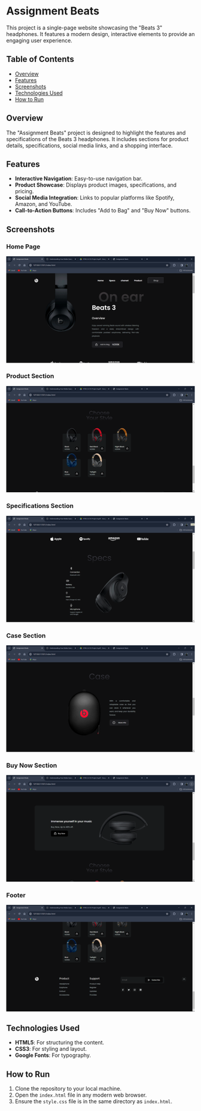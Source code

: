 # Assignment Beats

This project is a single-page website showcasing the "Beats 3" headphones. It features a modern design, interactive elements to provide an engaging user experience.

## Table of Contents

- [Overview](#overview)
- [Features](#features)
- [Screenshots](#screenshots)
- [Technologies Used](#technologies-used)
- [How to Run](#how-to-run)

## Overview

The "Assignment Beats" project is designed to highlight the features and specifications of the Beats 3 headphones. It includes sections for product details, specifications, social media links, and a shopping interface.

## Features


- **Interactive Navigation**: Easy-to-use navigation bar.
- **Product Showcase**: Displays product images, specifications, and pricing.
- **Social Media Integration**: Links to popular platforms like Spotify, Amazon, and YouTube.
- **Call-to-Action Buttons**: Includes "Add to Bag" and "Buy Now" buttons.

## Screenshots

### Home Page
![Home Page](output/Screenshot%20(357).png)

### Product Section
![Product Section](output/Screenshot%20(361).png)

### Specifications Section
![Specifications Section](output/Screenshot%20(358).png)

### Case Section
![Case Section](output/Screenshot%20(359).png)

### Buy Now Section
![Buy Now Section](output/Screenshot%20(360).png)

### Footer
![Footer](output/Screenshot%20(362).png)

## Technologies Used

- **HTML5**: For structuring the content.
- **CSS3**: For styling and layout.
- **Google Fonts**: For typography.

## How to Run

1. Clone the repository to your local machine.
2. Open the `index.html` file in any modern web browser.
3. Ensure the `style.css` file is in the same directory as `index.html`.
